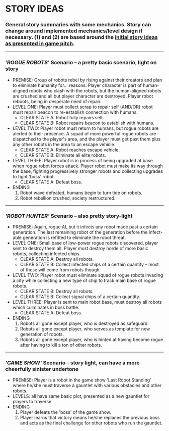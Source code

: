 # STORY IDEAS

### General story summaries with some mechanics. Story can change around implemented mechanics/level design if necessary. (1) and (2) are based around the [initial story ideas as presented in game pitch](https://github.com/BTx123/VGDC_TheLastRobot/blob/master/story/game_pitch.md#game-pitch).

---

### *'ROGUE ROBOTS'* Scenario – a pretty basic scenario, light on story
* PREMISE: Group of robots rebel by rising against their creators and plan to eliminate humanity for… reasons. Player character is part of human-aligned robots who clash with the robots, but the human-aligned robots are crushed and all but player character are destroyed. Player robot reboots, being in desperate need of repair.
* LEVEL ONE: Player must collect scrap to repair self (AND/OR) robot must repair beacon to re-establish connection with humans.
  * CLEAR STATE A: Robot fully repairs self.
  * CLEAR STATE B: Robot repairs beacon to establish with humans.
* LEVEL TWO: Player robot must return to humans, but rogue robots are alerted to their presence. A squad of more powerful rogue robots are dispatched to the player's area, and the player must get past them plus any other robots in the area to an escape vehicle.
  * CLEAR STATE A: Robot reaches escape vehicle.
  * CLEAR STATE B: Eliminate all elite robots.
* LEVEL THREE: Player robot is in process of being upgraded at base when rogue robot forces attack. Player robot must make its way through the base, fighting progressively stronger robots and collecting upgrades to fight 'boss' robot.
  * CLEAR STATE A: Defeat boss.
* ENDING
  1. Robot wave defeated, humans begin to turn tide on robots.
  2. Robot rebellion crushed, society restructured.
  
---

### *'ROBOT HUNTER'* Scenario – also pretty story-light
  * PREMISE: Again, rogue AI, but it infects any robot made past a certain generation. The last remaining robot of the generation before the infect-able generation is refitted to eliminate the robot threat.
  * LEVEL ONE: Small base of low-power rogue robots discovered, player sent to destroy them all. Player must destroy horde of more basic robots, collecting infected chips.
    * CLEAR STATE A: Destroy all robots.
    * CLEAR STATE B: Collect infected chips of a certain quantity – most of these will come from robots though.
  * LEVEL TWO: Player robot must eliminate squad of rogue robots invading a city while collecting a new type of chip to track main base of rogue robots.
    * CLEAR STATE B: Destroy all robots.
    * CLEAR STATE B: Collect signal chips of a certain quantity.
  * LEVEL THREE: Player is sent to main robot base, must destroy all robots which culminates in boss battle.
    * CLEAR STATE A: Defeat boss.
  * ENDING
    1. Robots all gone except player, who is destroyed as safeguard.
    2. Robots all gone except player, who serves as template for new generation of robots.
    3. Robots all gone except player, who is hinted at having become rogue after having to kill a ton of other robots.

---

### *'GAME SHOW'* Scenario – story light, can have a more cheerfully sinister undertone
* PREMISE: Player is a robot in the game show 'Last Robot Standing' where he/she must traverse a gauntlet with various obstacles and other robots.
* LEVELS: all have same basic plot, presented as a new gauntlet for players to traverse.
* ENDING
  1. Player defeats the 'boss' of the game show.
  2. Player learns that victory means he/she replaces the previous boss and acts as the final challenge for other robots who run the gauntlet.
